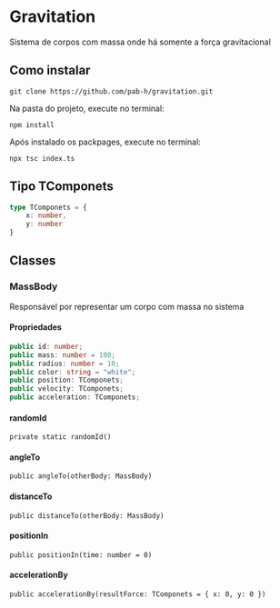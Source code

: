 # Gravitation

Sistema de corpos com massa onde há somente a força gravitacional

## Como instalar 

`git clone https://github.com/pab-h/gravitation.git`

Na pasta do projeto, execute no terminal:

`npm install`

Após instalado os packpages, execute no terminal:

`npx tsc index.ts`

## Tipo TComponets
```ts
type TComponets = {
    x: number,
    y: number
}
```

## Classes

### MassBody
Responsável por representar um corpo com massa no sistema

#### Propriedades
```ts
public id: number;
public mass: number = 100;
public radius: number = 10;
public color: string = "white";
public position: TComponets;
public velocity: TComponets;
public acceleration: TComponets;
```

#### randomId
`private static randomId()`

#### angleTo
`public angleTo(otherBody: MassBody)`

#### distanceTo
`public distanceTo(otherBody: MassBody)`

#### positionIn
`public positionIn(time: number = 0)`

#### accelerationBy
`public accelerationBy(resultForce: TComponets = { x: 0, y: 0 })`
